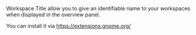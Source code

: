 Workspace Title allow you to give an identifiable name to your workspaces when displayed in the overview panel.  

You can install it via https://extensions.gnome.org/
